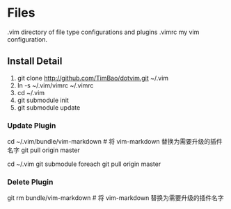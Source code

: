 # Files
.vim directory of file type configurations and plugins .vimrc my vim configuration.

## Install Detail

1. git clone http://github.com/TimBao/dotvim.git ~/.vim
1. ln -s ~/.vim/vimrc ~/.vimrc
1. cd ~/.vim
1. git submodule init
1. git submodule update

### Update Plugin

cd ~/.vim/bundle/vim-markdown # 将 vim-markdown 替换为需要升级的插件名字
git pull origin master

cd ~/.vim
git submodule foreach git pull origin master

### Delete Plugin

git rm bundle/vim-markdown # 将 vim-markdown 替换为需要升级的插件名字

